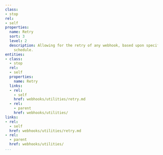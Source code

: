 ```yaml
---
class:
- stop
rel:
- self
properties:
  name: Retry
  sort: 3
  level: 2
  description: Allowing for the retry of any webhook, based upon specific events or
    schedule.
entities:
- class:
  - stop
  rel:
  - self
  properties:
    name: Retry
  links:
  - rel:
    - self
    href: webhooks/utilities/retry.md
  - rel:
    - parent
    href: webhooks/utilities/
links:
- rel:
  - self
  href: webhooks/utilities/retry.md
- rel:
  - parent
  href: webhooks/utilities/
...
```

